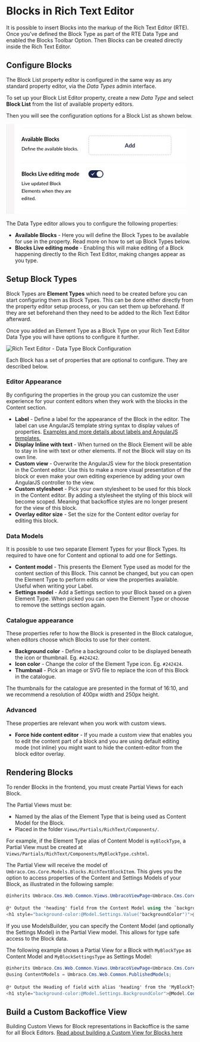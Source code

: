 # Blocks in Rich Text Editor

It is possible to insert Blocks into the markup of the Rich Text Editor (RTE). Once you've defined the Block Type as part of the RTE Data Type and enabled the Blocks Toolbar Option. Then Blocks can be created directly inside the Rich Text Editor.

## Configure Blocks

The Block List property editor is configured in the same way as any standard property editor, via the _Data Types_ admin interface.

To set up your Block List Editor property, create a new _Data Type_ and select **Block List** from the list of available property editors.

Then you will see the configuration options for a Block List as shown below.

![Rich Text Editor - Data Type Block Fields](./images/rte-data-type-block-fields.jpg)

The Data Type editor allows you to configure the following properties:

* **Available Blocks** - Here you will define the Block Types to be available for use in the property. Read more on how to set up Block Types below.
* **Blocks Live editing mode** - Enabling this will make editing of a Block happening directly to the Rich Text Editor, making changes appear as you type.

## Setup Block Types

Block Types are **Element Types** which need to be created before you can start configuring them as Block Types. This can be done either directly from the property editor setup process, or you can set them up beforehand. If they are set beforehand then they need to be added to the Rich Text Editor afterward.

Once you added an Element Type as a Block Type on your Rich Text Editor Data Type you will have options to configure it further.

![Rich Text Editor - Data Type Block Configuration](./images/rte-data-type-block-type-editor.jpg)

Each Block has a set of properties that are optional to configure. They are described below.

### Editor Appearance

By configuring the properties in the group you can customize the user experience for your content editors when they work with the blocks in the Content section.

* **Label** - Define a label for the appearance of the Block in the editor. The label can use AngularJS template string syntax to display values of properties. [Examples and more details about labels and AngularJS templates.](label-property-configuration.md)
* **Display Inline with text** - When turned on the Block Element will be able to stay in line with text or other elements. If not the Block will stay on its own line.
* **Custom view** - Overwrite the AngularJS view for the block presentation in the Content editor. Use this to make a more visual presentation of the block or even make your own editing experience by adding your own AngularJS controller to the view.
* **Custom stylesheet** - Pick your own stylesheet to be used for this block in the Content editor. By adding a stylesheet the styling of this block will become scoped. Meaning that backoffice styles are no longer present for the view of this block.
* **Overlay editor size** - Set the size for the Content editor overlay for editing this block.

### Data Models

It is possible to use two separate Element Types for your Block Types. Its required to have one for Content and optional to add one for Settings.

* **Content model** - This presents the Element Type used as model for the content section of this Block. This cannot be changed, but you can open the Element Type to perform edits or view the properties available. Useful when writing your Label.
* **Settings model** - Add a Settings section to your Block based on a given Element Type. When picked you can open the Element Type or choose to remove the settings section again.

### Catalogue appearance

These properties refer to how the Block is presented in the Block catalogue, when editors choose which Blocks to use for their content.

* **Background color** - Define a background color to be displayed beneath the icon or thumbnail. Eg. `#424242`.
* **Icon color** - Change the color of the Element Type icon. Eg. `#242424`.
* **Thumbnail** - Pick an image or SVG file to replace the icon of this Block in the catalogue.

The thumbnails for the catalogue are presented in the format of 16:10, and we recommend a resolution of 400px width and 250px height.

### Advanced

These properties are relevant when you work with custom views.

* **Force hide content editor** - If you made a custom view that enables you to edit the content part of a block and you are using default editing mode (not inline) you might want to hide the content-editor from the block editor overlay.

## Rendering Blocks

To render Blocks in the frontend, you must create Partial Views for each Block.

The Partial Views must be:

* Named by the alias of the Element Type that is being used as Content Model for the Block.
* Placed in the folder `Views/Partials/RichText/Components/`.

For example, if the Element Type alias of Content Model is `myBlockType`, a Partial View must be created at `Views/Partials/RichText/Components/MyBlockType.cshtml`.

The Partial View will receive the model of `Umbraco.Cms.Core.Models.Blocks.RichTextBlockItem`. This gives you the option to access properties of the Content and Settings Models of your Block, as illustrated in the following sample:

```csharp
@inherits Umbraco.Cms.Web.Common.Views.UmbracoViewPage<Umbraco.Cms.Core.Models.Blocks.RichTextBlockItem>

@* Output the 'heading' field from the Content Model using the `backgroundColor` field from the Settings Model as background color *@
<h1 style="background-color:@Model.Settings.Value("backgroundColor")">@Model.Content.Value("heading")</h1>
```

If you use ModelsBuilder, you can specify the Content Model (and optionally the Settings Model) in the Partial View model. This allows for type safe access to the Block data.

The following example shows a Partial View for a Block with `MyBlockType` as Content Model and `MyBlockSettingsType` as Settings Model:

```csharp
@inherits Umbraco.Cms.Web.Common.Views.UmbracoViewPage<Umbraco.Cms.Core.Models.Blocks.RichTextBlockItem<MyBlockType, MyBlockSettingsType>>
@using ContentModels = Umbraco.Cms.Web.Common.PublishedModels;

@* Output the Heading of field with alias 'heading' from the 'MyBlockType' Content Model *@
<h1 style="background-color:@Model.Settings.BackgroundColor">@Model.Content.Heading</h1>
```

## Build a Custom Backoffice View

Building Custom Views for Block representations in Backoffice is the same for all Block Editors. [Read about building a Custom View for Blocks here](build-custom-view-for-blocks.md)
